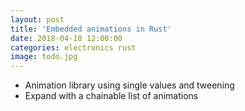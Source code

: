 ```yaml
---
layout: post
title: 'Embedded animations in Rust'
date: 2018-04-18 12:00:00
categories: electronics rust
image: todo.jpg
---
```


- Animation library using single values and tweening
- Expand with a chainable list of animations
